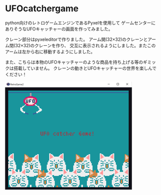 # UFOcatchergame

python向けのレトロゲームエンジンであるPyxelを使用して
ゲームセンターにありそうなUFOキャッチャーの画面を作ってみました。

クレーン部分はpyxeleditorで作りました。
アーム開(32×32)のクレーンとアーム閉(32×32)のクレーンを作り、
交互に表示されるようにしました。またこのアームは左から右に移動するようにしました。

また、こちらは本物のUFOキャッチャーのような商品を持ち上げる等のギミックは搭載していません。
クレーンの動きとUFOキャッチャーの世界を楽しんでください！

![Command_img](UFOcatchergame1.png)
